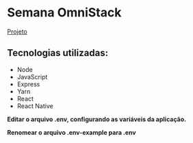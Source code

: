 # Semana OmniStack

[Projeto](https://rocketseat.com.br/week-7/aulas)

## Tecnologias utilizadas: 
- Node
- JavaScript
- Express
- Yarn
- React
- React Native

**Editar o arquivo .env, configurando as variáveis da aplicação.**

**Renomear o arquivo .env-example para .env**